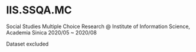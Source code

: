 # IIS.SSQA.MC
Social Studies Multiple Choice Research 
@  Institute of Information Science, Academia Sinica
2020/05 ~ 2020/08

Dataset excluded
